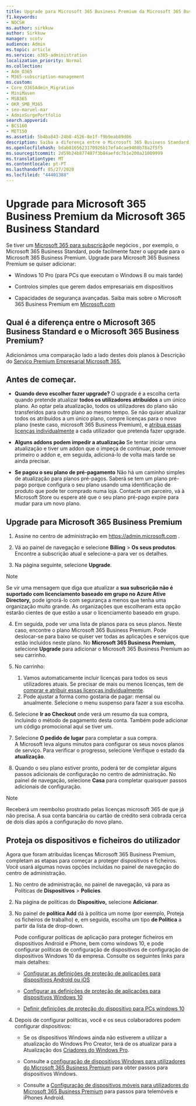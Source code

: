 ```yaml
---
title: Upgrade para Microsoft 365 Business Premium da Microsoft 365 Business Standard
f1.keywords:
- NOCSH
ms.author: sirkkuw
author: Sirkkuw
manager: scotv
audience: Admin
ms.topic: article
ms.service: o365-administration
localization_priority: Normal
ms.collection:
- Adm_O365
- M365-subscription-management
ms.custom:
- Core_O365Admin_Migration
- MiniMaven
- MSB365
- OKR_SMB_M365
- seo-marvel-mar
- AdminSurgePortfolio
search.appverid:
- BCS160
- MET150
ms.assetid: 5b4ba843-24b8-4526-8e1f-f9b9eab89d06
description: Saiba a diferença entre o Microsoft 365 Business Standard e o Microsoft 365 Business Premium e como pode fazer upgrade para o Microsoft 365 Business Premium.
ms.openlocfilehash: bdab8165623170926b17efa4cae9408b78a2f5f5
ms.sourcegitcommit: 2d59b24b877487f3b84aefdc7b1e200a21009999
ms.translationtype: MT
ms.contentlocale: pt-PT
ms.lasthandoff: 05/27/2020
ms.locfileid: "44401388"
---
```

# <a name="upgrade-to-microsoft-365-business-premium-from-microsoft-365-business-standard"></a>Upgrade para Microsoft 365 Business Premium da Microsoft 365 Business Standard

Se tiver um [Microsoft 365 para subscrição](https://products.office.com/compare-all-microsoft-office-products-4-column?activetab=tab:primaryr2)de negócios , por exemplo, o Microsoft 365 Business Standard, pode facilmente fazer o upgrade para o Microsoft 365 Business Premium. Upgrade para Microsoft 365 Business Premium se quiser adicionar:

- Windows 10 Pro (para PCs que executam o Windows 8 ou mais tarde)

- Controlos simples que gerem dados empresariais em dispositivos

- Capacidades de segurança avançadas.
Saiba mais sobre o Microsoft 365 Business Premium em [Microsoft.com](https://www.microsoft.com/microsoft-365/business)

## <a name="whats-the-difference-between-microsoft-365-business-standard-and-microsoft-365-business-premium"></a>Qual é a diferença entre o Microsoft 365 Business Standard e o Microsoft 365 Business Premium?

Adicionámos uma comparação lado a lado destes dois planos à Descrição do [Serviço Premium Empresarial Microsoft 365.](https://docs.microsoft.com/office365/servicedescriptions/microsoft-365-service-descriptions/microsoft-365-business-service-description) 

## <a name="before-you-get-started"></a>Antes de começar.

- **Quando devo escolher fazer upgrade?** O upgrade é a escolha certa quando pretende atualizar **todos os utilizadores atribuídos** a um único plano. Ao optar pela atualização, todos os utilizadores do plano são transferidos para outro plano ao mesmo tempo. Se não quiser atualizar todos os atribuídos a um único plano, compre licenças para o novo plano (neste caso, microsoft 365 Business Premium), e [atribua essas licenças individualmente](../admin/manage/assign-licenses-to-users.md) a cada utilizador que pretenda fazer upgrade.

- **Alguns addons podem impedir a atualização** Se tentar iniciar uma atualização e tiver um addon que o impeça de continuar, pode remover primeiro o addon e, em seguida, adicioná-lo de volta mais tarde se ainda precisar.

- **Se pagou o seu plano de pré-pagamento** Não há um caminho simples de atualização para planos pré-pagos. Saberá se tem um plano pré-pago porque configura o seu plano usando uma identificação de produto que pode ter comprado numa loja. Contacte um parceiro, vá à Microsoft Store ou espere até que o seu plano pré-pago expire para mudar para um novo plano.

## <a name="upgrade-to-microsoft-365-business-premium"></a>Upgrade para Microsoft 365 Business Premium

1. Assine no centro de administração em <a href="https://go.microsoft.com/fwlink/p/?linkid=837890" target="_blank">https://admin.microsoft.com</a> .

2. Vá ao painel de navegação e selecione **Billing** \> **Os seus produtos**. Encontre a subscrição atual e selecione-a para ver os detalhes.

3. Na página seguinte, selecione **Upgrade**.

  > [!NOTE]
  > Se vir uma mensagem que diga que atualizar a **sua subscrição não é suportado com licenciamento baseado em grupo no Azure Ative Directory,** pode ignorá-lo com segurança a menos que tenha uma organização muito grande. As organizações que escolheram esta opção estarão cientes de que estão a usar o licenciamento baseado em grupo.

4. Em seguida, pode ver uma lista de planos para os seus planos. Neste caso, encontre o plano Microsoft 365 Business Premium. Pode deslocar-se para baixo se quiser ver todas as aplicações e serviços que estão incluídos neste plano. No **Microsoft 365 Business Premium,** selecione **Upgrade** para adicionar o Microsoft 365 Business Premium ao seu carrinho.

5. No carrinho:

    1. Vamos automaticamente incluir licenças para todos os seus utilizadores atuais. Se precisar de mais ou menos licenças, tem de [comprar e atribuir essas licenças individualmente](../admin/manage/assign-licenses-to-users.md).  
    2. Pode ajustar a forma como gostaria de pagar: mensal ou anualmente. Selecione o menu suspenso para fazer a sua escolha.

6. Selecione **Ir ao Checkout** onde verá um resumo da sua compra, incluindo o método de pagamento desta conta. Também pode adicionar um código promocional aqui se tiver um.

7. Selecione **O pedido de lugar** para completar a sua compra.\
A Microsoft leva alguns minutos para configurar os seus novos planos de serviço. Para verificar o progresso, selecione Verifique o estado da **atualização**.

8. Quando o seu plano estiver pronto, poderá ter de completar alguns passos adicionais de configuração no centro de administração. No painel de navegação, selecione **Casa** para completar quaisquer passos adicionais de configuração.

> [!NOTE]
> Receberá um reembolso prostrado pelas licenças microsoft 365 de que já não precisa. A sua conta bancária ou cartão de crédito será cobrada cerca de dois dias após a configuração do novo plano.
  
## <a name="protect-user-devices-and-files"></a>Proteja os dispositivos e ficheiros do utilizador

Agora que foram atribuídas licenças Microsoft 365 Business Premium, completam as etapas para começar a proteger dispositivos e ficheiros. Você usará algumas novas opções incluídas no painel de navegação do centro de administração.
  
1. No centro de administração, no painel de navegação, vá para as Políticas de **Dispositivos** \> **Policies**.

2. Na página de políticas do **Dispositivo,** selecione **Adicionar**.

3. No painel de **política Add** dá à política um nome (por exemplo, Proteja os ficheiros de trabalho) e, em seguida, escolha um tipo **de Política** a partir da lista de drop-down.

    Pode configurar políticas de aplicação para proteger ficheiros em dispositivos Android e iPhone, bem como windows 10, e pode configurar políticas de configuração de dispositivos de configuração de dispositivos Windows 10 da empresa. Consulte os seguintes links para mais detalhes:

    - [Configurar as definições de proteção de aplicações para dispositivos Android ou iOS](app-protection-settings-for-android-and-ios.md)

    - [Configurar as definições de proteção de aplicações para dispositivos Windows 10](protection-settings-for-windows-10-devices.md)

    - [Definir definições de proteção do dispositivo para PCs windows 10](protection-settings-for-windows-10-pcs.md)

4. Depois de configurar políticas, você e os seus colaboradores podem configurar dispositivos:

    - Se os dispositivos Windows ainda não estiverem a utilizar a atualização do Windows Pro Creator, terá de os atualizar para a Atualização dos [Criadores do Windows Pro](upgrade-to-windows-pro-creators-update.md).

    - Consulte a [configuração de dispositivos Windows para utilizadores do Microsoft 365 Business Premium](set-up-windows-devices.md) para obter passos para dispositivos Windows.

    - Consulte a [Configuração de dispositivos móveis para utilizadores do Microsoft 365 Business Premium](set-up-mobile-devices.md) para passos para telemóveis e iPhones Android.